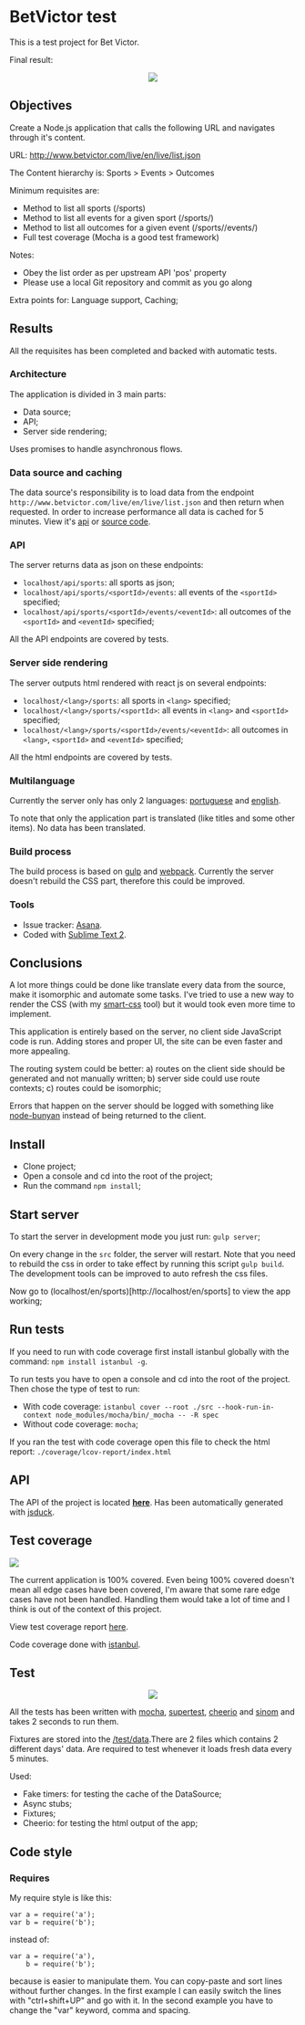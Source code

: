 # BetVictor test

This is a test project for Bet Victor.

Final result:

<p align="center">
  <img src ="./docs/img/animation2.gif" />
</p>



## Objectives

Create a Node.js application that calls the following URL and navigates through it's content.

URL: http://www.betvictor.com/live/en/live/list.json

The Content hierarchy is: Sports > Events > Outcomes

Minimum requisites are:

 - Method to list all sports (/sports)
 - Method to list all events for a given sport (/sports/<id>)
 - Method to list all outcomes for a given event (/sports/<id>/events/<id>)
 - Full test coverage (Mocha is a good test framework)

Notes:

 - Obey the list order as per upstream API 'pos' property
 - Please use a local Git repository and commit as you go along

Extra points for: Language support, Caching;



## Results

All the requisites has been completed and backed with automatic tests.


### Architecture

The application is divided in 3 main parts:

 - Data source;
 - API;
 - Server side rendering;

Uses promises to handle asynchronous flows.


### Data source and caching

The data source's responsibility is to load data from the endpoint `http://www.betvictor.com/live/en/live/list.json` and then return when requested.
In order to increase performance all data is cached for 5 minutes.
View it's [api](https://rawgit.com/hackhat/betvictor-test/v0.0.2/docs/jsduck/index.html#!/api/server.DataSource) or [source code](./src/server/DataSource.js).


### API

The server returns data as json on these endpoints:

 - `localhost/api/sports`: all sports as json;
 - `localhost/api/sports/<sportId>/events`: all events of the `<sportId>` specified;
 - `localhost/api/sports/<sportId>/events/<eventId>`: all outcomes of the `<sportId>` and `<eventId>` specified;

All the API endpoints are covered by tests.


### Server side rendering

The server outputs html rendered with react js on several endpoints:

 - `localhost/<lang>/sports`: all sports in `<lang>` specified;
 - `localhost/<lang>/sports/<sportId>`: all events in `<lang>` and `<sportId>` specified;
 - `localhost/<lang>/sports/<sportId>/events/<eventId>`: all outcomes in `<lang>`, `<sportId>` and `<eventId>` specified;

All the html endpoints are covered by tests.


### Multilanguage

Currently the server only has only 2 languages: [portuguese](./src/client/i18n/pt_PT.js) and [english](./src/client/i18n/en_US.js).

To note that only the application part is translated (like titles and some other items). No data has been translated.


### Build process

The build process is based on [gulp](http://gulpjs.com/) and
[webpack](http://webpack.github.io/). Currently the server doesn't rebuild the
CSS part, therefore this could be improved.


### Tools

 - Issue tracker: [Asana](https://asana.com).
 - Coded with [Sublime Text 2](http://www.sublimetext.com/2).



## Conclusions

A lot more things could be done like translate every data from the source, make it isomorphic and
automate some tasks. I've tried to use a new way to render the CSS (with my [smart-css](https://github.com/hackhat/smart-css) tool)
but it would took even more time to implement.

This application is entirely based on the server, no client side JavaScript code is run.
Adding stores and proper UI, the site can be even faster and more appealing.

The routing system could be better: a) routes on the client side should be generated
and not manually written; b) server side could use route contexts; c) routes could be isomorphic;

Errors that happen on the server should be logged with something like
[node-bunyan](https://github.com/trentm/node-bunyan) instead of being returned to the client.

## Install

 - Clone project;
 - Open a console and cd into the root of the project;
 - Run the command `npm install`;



## Start server

To start the server in development mode you just run: `gulp server`;

On every change in the `src` folder, the server will restart.
Note that you need to rebuild the css in order to take effect by running this script `gulp build`.
The development tools can be improved to auto refresh the css files.

Now go to (localhost/en/sports)[http://localhost/en/sports] to view the app working;



## Run tests

If you need to run with code coverage first install istanbul globally with the command: `npm install istanbul -g`.

To run tests you have to open a console and cd into the root of the project. Then chose the type of test to run:

 - With code coverage: `istanbul cover --root ./src --hook-run-in-context node_modules/mocha/bin/_mocha -- -R spec`
 - Without code coverage: `mocha`;

If you ran the test with code coverage open this file to check the html report: `./coverage/lcov-report/index.html`



## API

The API of the project is located **[here](https://rawgit.com/hackhat/betvictor-test/v0.0.2/docs/jsduck/index.html)**.
Has been automatically generated with [jsduck](https://github.com/senchalabs/jsduck).



## Test coverage

<a align="center" href="https://rawgit.com/hackhat/betvictor-test/v0.0.2/coverage/lcov-report/index.html">
  <img src ="./docs/img/test-coverage-report.jpg" />
</a>

The current application is 100% covered. Even being 100% covered doesn't mean all edge cases have been covered, I'm aware that
some rare edge cases have not been handled. Handling them would take a lot of time and I think is out of the context of this project.

View test coverage report [here](https://rawgit.com/hackhat/betvictor-test/v0.0.2/coverage/lcov-report/index.html).

Code coverage done with [istanbul](https://github.com/gotwarlost/istanbul).



## Test

<p align="center">
  <img src ="./docs/img/test-report.jpg" />
</p>

All the tests has been written with [mocha](https://github.com/mochajs/mocha), [supertest](https://github.com/visionmedia/supertest),
[cheerio](https://github.com/cheeriojs/cheerio) and [sinom](http://sinonjs.org/) and takes 2 seconds to run them.

Fixtures are stored into the [/test/data](/test/data).There are 2 files which contains 2 different days' data.
Are required to test whenever it loads fresh data every 5 minutes.

Used:

 - Fake timers: for testing the cache of the DataSource;
 - Async stubs;
 - Fixtures;
 - Cheerio: for testing the html output of the app;



## Code style

### Requires

My require style is like this:

    var a = require('a');
    var b = require('b');

instead of:

    var a = require('a'),
        b = require('b');

because is easier to manipulate them. You can copy-paste and sort lines without further changes.
In the first example I can easily switch the lines with "ctrl+shift+UP" and go with it.
In the second example you have to change the "var" keyword, comma and spacing.
